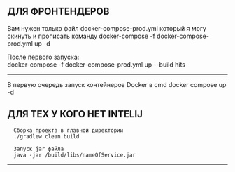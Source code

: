 ДЛЯ ФРОНТЕНДЕРОВ
---------------------------------------
Вам нужен только файл docker-compose-prod.yml который я могу скинуть
и прописать команду
docker-compose -f docker-compose-prod.yml up -d

После первого запуска:    
docker-compose -f docker-compose-prod.yml up --build hits

---------------------------------------

В первую очередь запуск контейнеров Docker в cmd
docker compose up -d


ДЛЯ ТЕХ У КОГО НЕТ INTELIJ 
--------------------------------------
      Сборка проекта в главной директории
      ./gradlew clean build
      
      Запуск jar файла
      java -jar /build/libs/nameOfService.jar
--------------------------------------


